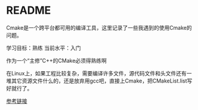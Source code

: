 # README

Cmake是一个跨平台都可用的编译工具，这里记录了一些我遇到的使用Cmake的问题。

学习目标：熟练
当前水平：入门

作为一个“主修”C++的CMake必须得熟练啊

在Linux上，如果工程比较复杂，需要编译许多文件，源代码文件和头文件还有一堆其它资源文件什么的，还是放弃用gcc吧，直接上Cmake，把CMakeList.list写好就行了。

[参考链接][参考链接]

[参考链接]:https://www.kancloud.cn/itfanr/cmake-practice/82985
